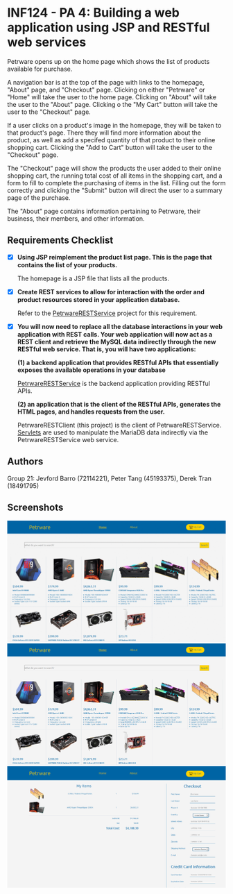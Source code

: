 # INF124 - PA 4: Building a web application using JSP and RESTful web services 

Petrware opens up on the home page which shows the list of products available for purchase. 

A navigation bar is at the top of the page with links to the homepage, "About" page, and "Checkout" page. Clicking on either "Petrware" or "Home" will take the user to the home page. Clicking on "About" will take the user to the "About" page. Clicking o the "My Cart" button will take the user to the "Checkout" page.

If a user clicks on a product's image in the homepage, they will be taken to that product's page. There they will find more information about the product, as well as add a specifed quantity of that product to their online shopping cart. Clicking the "Add to Cart" button will take the user to the "Checkout" page.

The "Checkout" page will show the products the user added to their online shopping cart, the running total cost of all items in the shopping cart, and a form to fill to complete the purchasing of items in the list. Filling out the form correctly and clicking the "Submit" button will direct the user to a summary page of the purchase.

The "About" page contains information pertaining to Petrware, their business, their members, and other information.

## Requirements Checklist

- [x] **Using JSP reimplement the product list page. This is the page that contains the list of your products.** 

    The homepage is a JSP file that lists all the products.

- [x] **Create REST services to allow for interaction with the order and product resources stored in your application 
database.**
    
    Refer to the [PetrwareRESTService](https://github.com/dphtran501/PetrwareRESTService) project for this requirement.
    
- [x] **You will now need to replace all the database interactions in your web application with REST calls. Your web 
application will now act as a REST client and retrieve the MySQL data indirectly through the new RESTful web service. 
That is, you will have two applications:** 

    **(1) a backend application that provides RESTful APIs that essentially exposes the available operations in your database**
    
    [PetrwareRESTService](https://github.com/dphtran501/PetrwareRESTService) is the backend application providing RESTful APIs.
    
    **(2) an application that is the client of the RESTful APIs, generates the HTML pages, and handles requests from the user.**
    
    PetrwareRESTClient (this project) is the client of PetrwareRESTService. [Servlets](src/main/java/edu/uci/inf124/petrwarerestclient/servlet) are used to manipulate the MariaDB data indirectly via the PetrwareRESTService web service.

## Authors
Group 21: Jevford Barro (72114221), Peter Tang (45193375), Derek Tran (18491795)

## Screenshots
<img src="petrware.gif" width="850px">
<img src="landingpage.png" width="850px">
<img src="checkout.png" width="850px">
